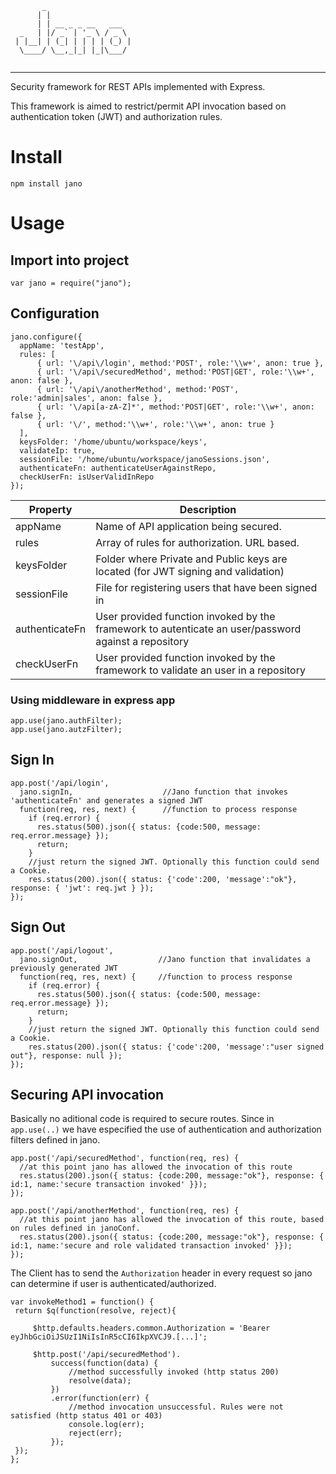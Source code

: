 ```
       _                   
      | |                  
      | | __ _ _ __   ___  
  _   | |/ _` | '_ \ / _ \ 
 | |__| | (_| | | | | (_) |
  \____/ \__,_|_| |_|\___/ 
                               
```
---------------------------------

Security framework for REST APIs implemented with Express. 

This framework is aimed to restrict/permit API invocation based on authentication token (JWT) and authorization rules. 


# Install

```
npm install jano
```

# Usage

## Import into project

```
var jano = require("jano");
```

## Configuration

```
jano.configure({
  appName: 'testApp',
  rules: [
      { url: '\/api\/login', method:'POST', role:'\\w+', anon: true },
      { url: '\/api\/securedMethod', method:'POST|GET', role:'\\w+', anon: false },
      { url: '\/api\/anotherMethod', method:'POST', role:'admin|sales', anon: false },
      { url: '\/api[a-zA-Z]*', method:'POST|GET', role:'\\w+', anon: false },
      { url: '\/', method:'\\w+', role:'\\w+', anon: true }
  ],
  keysFolder: '/home/ubuntu/workspace/keys',
  validateIp: true,
  sessionFile: '/home/ubuntu/workspace/janoSessions.json',
  authenticateFn: authenticateUserAgainstRepo,
  checkUserFn: isUserValidInRepo
});
```


| Property | Description  |
|---|---|
| appName  | Name of API application being secured.  |
| rules | Array of rules for authorization. URL based.  |
| keysFolder |  Folder where Private and Public keys are located (for JWT signing and validation) |
| sessionFile | File for registering users that have been signed in |
| authenticateFn | User provided function invoked by the framework to autenticate an user/password against a repository |
| checkUserFn | User provided function invoked by the framework to validate an user in a repository |

### Using middleware in express app

```
app.use(jano.authFilter);
app.use(jano.autzFilter);
```

## Sign In

```
app.post('/api/login', 
  jano.signIn,                    //Jano function that invokes 'authenticateFn' and generates a signed JWT
  function(req, res, next) {      //function to process response
    if (req.error) {
      res.status(500).json({ status: {code:500, message: req.error.message} });
      return;
    }
    //just return the signed JWT. Optionally this function could send a Cookie.
    res.status(200).json({ status: {'code':200, 'message':"ok"}, response: { 'jwt': req.jwt } });
});
```

## Sign Out

```
app.post('/api/logout', 
  jano.signOut,                  //Jano function that invalidates a previously generated JWT
  function(req, res, next) {     //function to process response 
    if (req.error) {
      res.status(500).json({ status: {code:500, message: req.error.message} });
      return;
    }
    //just return the signed JWT. Optionally this function could send a Cookie.
    res.status(200).json({ status: {'code':200, 'message':"user signed out"}, response: null });
});
```

## Securing API invocation

Basically no aditional code is required to secure routes. Since in ```app.use(..)``` we have especified the use of authentication and authorization filters defined in jano. 

```
app.post('/api/securedMethod', function(req, res) {
  //at this point jano has allowed the invocation of this route
  res.status(200).json({ status: {code:200, message:"ok"}, response: { id:1, name:'secure transaction invoked' }});
});

app.post('/api/anotherMethod', function(req, res) {
  //at this point jano has allowed the invocation of this route, based on rules defined in janoConf.
  res.status(200).json({ status: {code:200, message:"ok"}, response: { id:1, name:'secure and role validated transaction invoked' }});
});
```

The Client has to send the ```Authorization``` header in every request so jano can determine if user is authenticated/authorized.

```
var invokeMethod1 = function() {
 return $q(function(resolve, reject){

     $http.defaults.headers.common.Authorization = 'Bearer eyJhbGciOiJSUzI1NiIsInR5cCI6IkpXVCJ9.[...]';

     $http.post('/api/securedMethod').
         success(function(data) {
             //method successfully invoked (http status 200) 
             resolve(data);
         })
         .error(function(err) {
             //method invocation unsuccessful. Rules were not satisfied (http status 401 or 403)
             console.log(err);
             reject(err);
         });
 });
};
``` 
